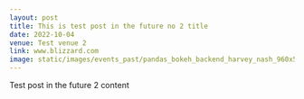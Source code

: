 ```yaml
---
layout: post
title: This is test post in the future no 2 title
date: 2022-10-04
venue: Test venue 2
link: www.blizzard.com
image: static/images/events_past/pandas_bokeh_backend_harvey_nash_960x539px.jpeg
---
```


Test post in the future 2 content